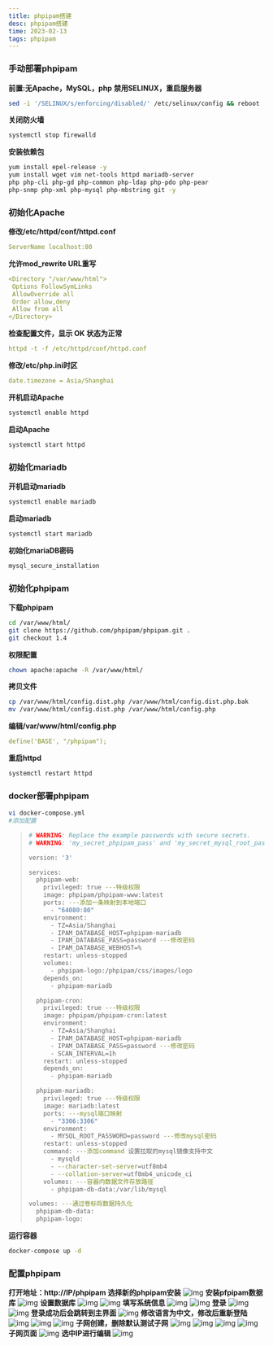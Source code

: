 ```yaml
---
title: phpipam搭建
desc: phpipam搭建
time: 2023-02-13
tags: phpipam
---
```


### 手动部署phpipam
**前置:无Apache，MySQL，php**
**禁用SELINUX，重启服务器**
``` bash
sed -i '/SELINUX/s/enforcing/disabled/' /etc/selinux/config && reboot
```

**关闭防火墙**
```bash
systemctl stop firewalld
```

**安装依赖包**
```bash
yum install epel-release -y
yum install wget vim net-tools httpd mariadb-server 
php php-cli php-gd php-common php-ldap php-pdo php-pear
php-snmp php-xml php-mysql php-mbstring git -y
```

### 初始化Apache
**修改/etc/httpd/conf/httpd.conf**
```yaml
ServerName localhost:80
```

**允许mod_rewrite URL重写**
```yaml
<Directory "/var/www/html">
 Options FollowSymLinks
 AllowOverride all
 Order allow,deny
 Allow from all
</Directory>
```

**检查配置文件，显示 OK 状态为正常**
```yaml
httpd -t -f /etc/httpd/conf/httpd.conf
```

**修改/etc/php.ini时区**
```yaml
date.timezone = Asia/Shanghai
```

**开机启动Apache**
```bash
systemctl enable httpd
```
**启动Apache**
```bash
systemctl start httpd
```

### 初始化mariadb

**开机启动mariadb**
```bash
systemctl enable mariadb
```

**启动mariadb**
```bash
systemctl start mariadb
```

**初始化mariaDB密码**
```bash
mysql_secure_installation
```

### 初始化phpipam
**下载phpipam**
```bash
cd /var/www/html/
git clone https://github.com/phpipam/phpipam.git .
git checkout 1.4
```

**权限配置**
```bash
chown apache:apache -R /var/www/html/
```

**拷贝文件**
```bash
cp /var/www/html/config.dist.php /var/www/html/config.dist.php.bak
mv /var/www/html/config.dist.php /var/www/html/config.php
```

**编辑/var/www/html/config.php**
```yaml
define('BASE', "/phpipam"); 
```

**重启httpd**
```bash
systemctl restart httpd
```

### docker部署phpipam

```bash
vi docker-compose.yml
#添加配置
```

> ```bash
> # WARNING: Replace the example passwords with secure secrets.
> # WARNING: 'my_secret_phpipam_pass' and 'my_secret_mysql_root_pass'
>
> version: '3'
>
> services:
>   phpipam-web:
>     privileged: true ---特级权限
>     image: phpipam/phpipam-www:latest
>     ports: ---添加一条映射到本地端口
>       - "64080:80"
>     environment:
>       - TZ=Asia/Shanghai
>       - IPAM_DATABASE_HOST=phpipam-mariadb
>       - IPAM_DATABASE_PASS=password ---修改密码
>       - IPAM_DATABASE_WEBHOST=%
>     restart: unless-stopped
>     volumes:
>       - phpipam-logo:/phpipam/css/images/logo
>     depends_on:
>       - phpipam-mariadb
>
>   phpipam-cron:
>     privileged: true ---特级权限
>     image: phpipam/phpipam-cron:latest
>     environment:
>       - TZ=Asia/Shanghai
>       - IPAM_DATABASE_HOST=phpipam-mariadb
>       - IPAM_DATABASE_PASS=password ---修改密码
>       - SCAN_INTERVAL=1h
>     restart: unless-stopped
>     depends_on:
>       - phpipam-mariadb
>
>   phpipam-mariadb:
>     privileged: true ---特级权限
>     image: mariadb:latest
>     ports: ---mysql端口映射
>       - "3306:3306" 
>     environment:
>       - MYSQL_ROOT_PASSWORD=password ---修改mysql密码
>     restart: unless-stopped
>     command: ---添加command 设置拉取的mysql镜像支持中文
>       - mysqld
>       - --character-set-server=utf8mb4
>       - --collation-server=utf8mb4_unicode_ci
>     volumes: ---容器内数据文件存放路径
>       - phpipam-db-data:/var/lib/mysql
> 
> volumes: ---通过卷标将数据持久化
>   phpipam-db-data:
>   phpipam-logo:
> ```

**运行容器**
```bash
docker-compose up -d
```

### 配置phpipam
**打开地址：http://IP/phpipam**
**选择新的phpipam安装**
![img](img/phpipam/1.png)
**安装pfpipam数据库**
![img](img/phpipam/2.png)
**设置数据库**
![img](img/phpipam/3.png)
![img](img/phpipam/4.png)
**填写系统信息**
![img](img/phpipam/5.png)
![img](img/phpipam/6.png)
**登录**
![img](img/phpipam/7.png)
![img](img/phpipam/8.png)
**登录成功后会跳转到主界面**
![img](img/phpipam/9.png)
**修改语言为中文，修改后重新登陆**
![img](img/phpipam/10.png)
![img](img/phpipam/11.png)
![img](img/phpipam/12.png)
**子网创建，删除默认测试子网**
![img](img/phpipam/13.png)
![img](img/phpipam/14.png)
![img](img/phpipam/15.png)
![img](img/phpipam/16.png)
**子网页面**
![img](img/phpipam/17.png)
**选中IP进行编辑**
![img](img/phpipam/18.png)